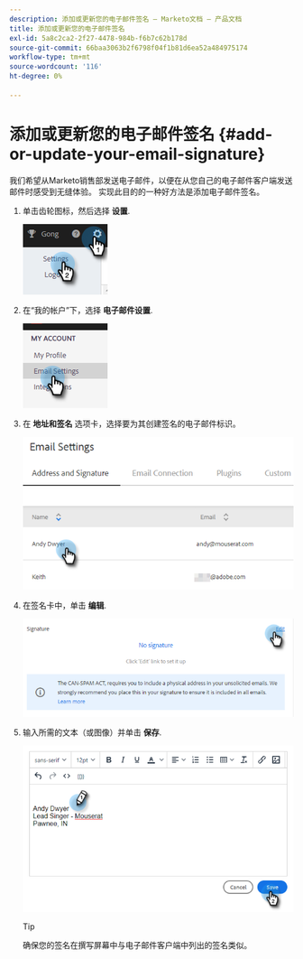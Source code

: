 ```yaml
---
description: 添加或更新您的电子邮件签名 — Marketo文档 — 产品文档
title: 添加或更新您的电子邮件签名
exl-id: 5a8c2ca2-2f27-4478-984b-f6b7c62b178d
source-git-commit: 66baa3063b2f6798f04f1b81d6ea52a484975174
workflow-type: tm+mt
source-wordcount: '116'
ht-degree: 0%

---
```


# 添加或更新您的电子邮件签名 {#add-or-update-your-email-signature}

我们希望从Marketo销售部发送电子邮件，以便在从您自己的电子邮件客户端发送邮件时感受到无缝体验。 实现此目的的一种好方法是添加电子邮件签名。

1. 单击齿轮图标，然后选择 **设置**.

   ![](assets/add-or-update-your-email-signature-1.png)

1. 在“我的帐户”下，选择 **电子邮件设置**.

   ![](assets/add-or-update-your-email-signature-2.png)

1. 在 **地址和签名** 选项卡，选择要为其创建签名的电子邮件标识。

   ![](assets/add-or-update-your-email-signature-3.png)

1. 在签名卡中，单击 **编辑**.

   ![](assets/add-or-update-your-email-signature-4.png)

1. 输入所需的文本（或图像）并单击 **保存**.

   ![](assets/add-or-update-your-email-signature-5.png)

   >[!TIP]
   >
   >确保您的签名在撰写屏幕中与电子邮件客户端中列出的签名类似。
